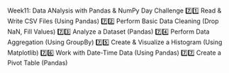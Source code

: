 Week11: Data ANalysis with Pandas & NumPy
Day	Challenge
7️⃣1️⃣	Read & Write CSV Files (Using Pandas)
7️⃣2️⃣	Perform Basic Data Cleaning (Drop NaN, Fill Values)
7️⃣3️⃣	Analyze a Dataset (Pandas)
7️⃣4️⃣	Perform Data Aggregation (Using GroupBy)
7️⃣5️⃣	Create & Visualize a Histogram (Using Matplotlib)
7️⃣6️⃣	Work with Date-Time Data (Using Pandas)
7️⃣7️⃣	Create a Pivot Table (Pandas)